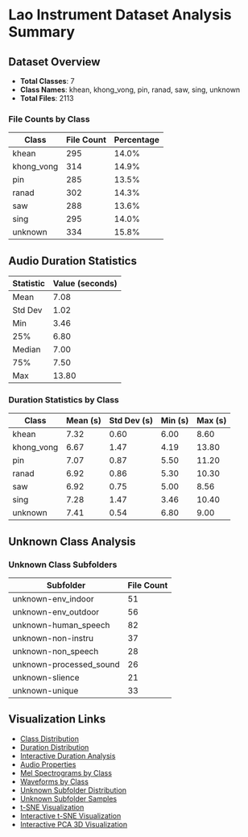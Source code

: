 # Lao Instrument Dataset Analysis Summary

## Dataset Overview

- **Total Classes**: 7
- **Class Names**: khean, khong_vong, pin, ranad, saw, sing, unknown
- **Total Files**: 2113

### File Counts by Class

| Class | File Count | Percentage |
|-------|------------|------------|
| khean | 295 | 14.0% |
| khong_vong | 314 | 14.9% |
| pin | 285 | 13.5% |
| ranad | 302 | 14.3% |
| saw | 288 | 13.6% |
| sing | 295 | 14.0% |
| unknown | 334 | 15.8% |

## Audio Duration Statistics

| Statistic | Value (seconds) |
|-----------|----------------|
| Mean | 7.08 |
| Std Dev | 1.02 |
| Min | 3.46 |
| 25% | 6.80 |
| Median | 7.00 |
| 75% | 7.50 |
| Max | 13.80 |

### Duration Statistics by Class

| Class | Mean (s) | Std Dev (s) | Min (s) | Max (s) |
|-------|----------|-------------|---------|--------|
| khean | 7.32 | 0.60 | 6.00 | 8.60 |
| khong_vong | 6.67 | 1.47 | 4.19 | 13.80 |
| pin | 7.07 | 0.87 | 5.50 | 11.20 |
| ranad | 6.92 | 0.86 | 5.30 | 10.30 |
| saw | 6.92 | 0.75 | 5.00 | 8.56 |
| sing | 7.28 | 1.47 | 3.46 | 10.40 |
| unknown | 7.41 | 0.54 | 6.80 | 9.00 |

## Unknown Class Analysis

### Unknown Class Subfolders

| Subfolder | File Count |
|-----------|------------|
| unknown-env_indoor | 51 |
| unknown-env_outdoor | 56 |
| unknown-human_speech | 82 |
| unknown-non-instru | 37 |
| unknown-non_speech | 28 |
| unknown-processed_sound | 26 |
| unknown-slience | 21 |
| unknown-unique | 33 |

## Visualization Links

- [Class Distribution](class_distribution.png)
- [Duration Distribution](duration_distribution.png)
- [Interactive Duration Analysis](duration_distribution_interactive.html)
- [Audio Properties](audio_properties.png)
- [Mel Spectrograms by Class](mel_spectrograms_by_class.png)
- [Waveforms by Class](waveforms_by_class.png)
- [Unknown Subfolder Distribution](unknown_subfolder_distribution.png)
- [Unknown Subfolder Samples](unknown_subfolder_samples.png)
- [t-SNE Visualization](tsne_visualization.png)
- [Interactive t-SNE Visualization](tsne_visualization.html)
- [Interactive PCA 3D Visualization](pca_3d_visualization.html)
